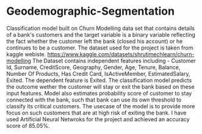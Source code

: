 # Geodemographic-Segmentation
Classification model built on Churn Modelling data set that contains details of a bank's customers and the target variable is a binary variable reflecting the fact whether the customer left the bank (closed his account) or he continues to be a customer.
The dataset used for the project is taken from kaggle webiste.
https://www.kaggle.com/datasets/shrutimechlearn/churn-modelling
The Dataset contains independent features including - Customer Id, Surname, CreditScore, Geography, Gender, Age, Tenure, Balance, Number Of Products, Has Credit Card, IsActiveMember, EstimatedSalary, Exited.
The dependent feature is Exited.
The classification model predicts the outcome wether the customer will stay or exit the bank based on these input features.
Model also estimates probability score of customer to stay connected with the bank, such that bank can use its own threshold to classify its critical customers.
The usecase of the model is to provide more focus on such customers that are at high risk of exiting the bank.
I have used Artificial Neural Netwroks for the project and achieved an accuracy score of 85.05%.
